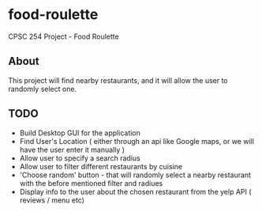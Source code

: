 # food-roulette
CPSC 254 Project - Food Roulette

## About 
This project will find nearby restaurants, and it will allow the user to randomly select one. 

## TODO
* Build Desktop GUI for the application
* Find User's Location ( either through an api like Google maps, or we will have the user enter it manually )
* Allow user to specify a search radius
* Allow user to filter different restaurants by cuisine
* 'Choose random' button - that will randomly select a nearby restaurant with the before mentioned filter and radiues
* Display info to the user about the chosen restaurant from the yelp API ( reviews / menu etc)
